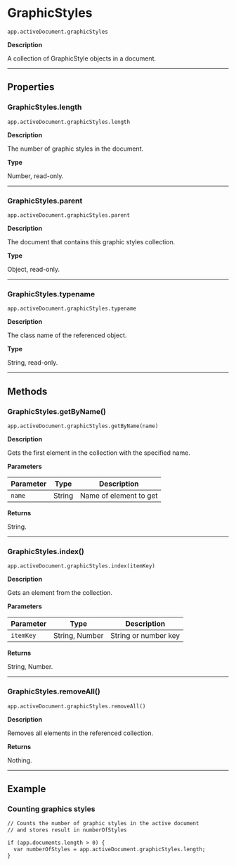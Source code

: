 <a id="jsobjref-graphicstyles"></a>

# GraphicStyles

`app.activeDocument.graphicStyles`

**Description**

A collection of GraphicStyle objects in a document.

---

## Properties

<a id="jsobjref-graphicstyles-length"></a>

### GraphicStyles.length

`app.activeDocument.graphicStyles.length`

**Description**

The number of graphic styles in the document.

**Type**

Number, read-only.

---

<a id="jsobjref-graphicstyles-parent"></a>

### GraphicStyles.parent

`app.activeDocument.graphicStyles.parent`

**Description**

The document that contains this graphic styles collection.

**Type**

Object, read-only.

---

<a id="jsobjref-graphicstyles-typename"></a>

### GraphicStyles.typename

`app.activeDocument.graphicStyles.typename`

**Description**

The class name of the referenced object.

**Type**

String, read-only.

---

## Methods

<a id="jsobjref-graphicstyles-getbyname"></a>

### GraphicStyles.getByName()

`app.activeDocument.graphicStyles.getByName(name)`

**Description**

Gets the first element in the collection with the specified name.

**Parameters**

| Parameter   | Type   | Description            |
|-------------|--------|------------------------|
| `name`      | String | Name of element to get |

**Returns**

String.

---

<a id="jsobjref-graphicstyles-index"></a>

### GraphicStyles.index()

`app.activeDocument.graphicStyles.index(itemKey)`

**Description**

Gets an element from the collection.

**Parameters**

| Parameter   | Type           | Description          |
|-------------|----------------|----------------------|
| `itemKey`   | String, Number | String or number key |

**Returns**

String, Number.

---

<a id="jsobjref-graphicstyles-removeall"></a>

### GraphicStyles.removeAll()

`app.activeDocument.graphicStyles.removeAll()`

**Description**

Removes all elements in the referenced collection.

**Returns**

Nothing.

---

## Example

### Counting graphics styles

```default
// Counts the number of graphic styles in the active document
// and stores result in numberOfStyles

if (app.documents.length > 0) {
  var numberOfStyles = app.activeDocument.graphicStyles.length;
}
```
